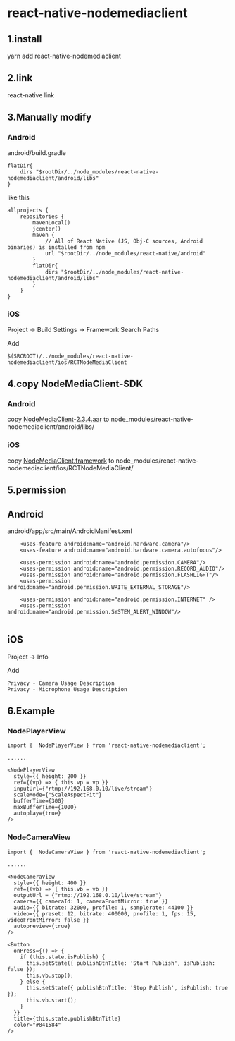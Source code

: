 # react-native-nodemediaclient


## 1.install
yarn add react-native-nodemediaclient

## 2.link
react-native link

## 3.Manually modify

### Android
android/build.gradle

```
flatDir{
    dirs "$rootDir/../node_modules/react-native-nodemediaclient/android/libs"
}
```

like this
```
allprojects {
    repositories {
        mavenLocal()
        jcenter()
        maven {
            // All of React Native (JS, Obj-C sources, Android binaries) is installed from npm
            url "$rootDir/../node_modules/react-native/android"
        }
        flatDir{
            dirs "$rootDir/../node_modules/react-native-nodemediaclient/android/libs"
        }
    }
}
```

### iOS

Project -> Build Settings -> Framework Search Paths

Add 
```
$(SRCROOT)/../node_modules/react-native-nodemediaclient/ios/RCTNodeMediaClient
```

## 4.copy NodeMediaClient-SDK
### Android
copy [NodeMediaClient-2.3.4.aar](https://github.com/NodeMedia/NodeMediaClient-Android/tree/2.x/app/libs) to node_modules/react-native-nodemediaclient/android/libs/

### iOS
copy [NodeMediaClient.framework](https://github.com/NodeMedia/NodeMediaClient-iOS/tree/2.x/NodeMediaClient-Demo) to node_modules/react-native-nodemediaclient/ios/RCTNodeMediaClient/

## 5.permission
## Android 
android/app/src/main/AndroidManifest.xml
```
    <uses-feature android:name="android.hardware.camera"/>
    <uses-feature android:name="android.hardware.camera.autofocus"/>

    <uses-permission android:name="android.permission.CAMERA"/>
    <uses-permission android:name="android.permission.RECORD_AUDIO"/>
    <uses-permission android:name="android.permission.FLASHLIGHT"/>
    <uses-permission android:name="android.permission.WRITE_EXTERNAL_STORAGE"/>

    <uses-permission android:name="android.permission.INTERNET" />
    <uses-permission android:name="android.permission.SYSTEM_ALERT_WINDOW"/>
    
```
## iOS
Project -> Info

Add
```
Privacy - Camera Usage Description
Privacy - Microphone Usage Description
```

## 6.Example

### NodePlayerView

```
import {  NodePlayerView } from 'react-native-nodemediaclient';

......

<NodePlayerView 
  style={{ height: 200 }}
  ref={(vp) => { this.vp = vp }}
  inputUrl={"rtmp://192.168.0.10/live/stream"}
  scaleMode={"ScaleAspectFit"}
  bufferTime={300}
  maxBufferTime={1000}
  autoplay={true}
/>
```


### NodeCameraView
```
import {  NodeCameraView } from 'react-native-nodemediaclient';

......

<NodeCameraView 
  style={{ height: 400 }}
  ref={(vb) => { this.vb = vb }}
  outputUrl = {"rtmp://192.168.0.10/live/stream"}
  camera={{ cameraId: 1, cameraFrontMirror: true }}
  audio={{ bitrate: 32000, profile: 1, samplerate: 44100 }}
  video={{ preset: 12, bitrate: 400000, profile: 1, fps: 15, videoFrontMirror: false }}
  autopreview={true}
/>

<Button
  onPress={() => {
    if (this.state.isPublish) {
      this.setState({ publishBtnTitle: 'Start Publish', isPublish: false });
      this.vb.stop();
    } else {
      this.setState({ publishBtnTitle: 'Stop Publish', isPublish: true });
      this.vb.start();
    }
  }}
  title={this.state.publishBtnTitle}
  color="#841584"
/>
```
